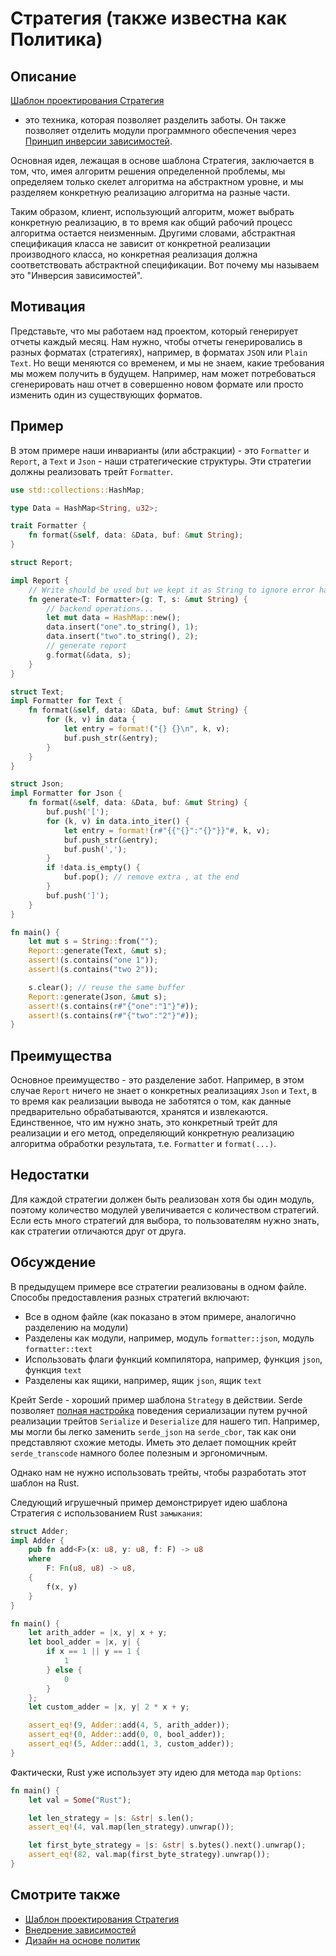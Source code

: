 # Стратегия (также известна как Политика)

## Описание

[Шаблон проектирования Стратегия](https://ru.wikipedia.org/wiki/%D0%A8%D0%B0%D0%B1%D0%BB%D0%BE%D0%BD_%D0%BF%D1%80%D0%BE%D0%B5%D0%BA%D1%82%D0%B8%D1%80%D0%BE%D0%B2%D0%B0%D0%BD%D0%B8%D1%8F#.D0.A1.D1.82.D1.80.D0.B0.D1.82.D0.B5.D0.B3.D0.B8.D1.8F)
- это техника, которая позволяет разделить заботы.
Он также позволяет отделить модули программного обеспечения через [Принцип инверсии зависимостей](https://ru.wikipedia.org/wiki/%D0%9F%D1%80%D0%B8%D0%BD%D1%86%D0%B8%D0%BF_%D0%B8%D0%BD%D0%B2%D0%B5%D1%80%D1%81%D0%B8%D0%B8_%D0%B7%D0%B0%D0%B2%D0%B8%D1%81%D0%B8%D0%BC%D0%BE%D1%81%D1%82%D0%B5%D0%B9).

Основная идея, лежащая в основе шаблона Стратегия, заключается в том, что, имея алгоритм решения
определенной проблемы, мы определяем только скелет алгоритма на абстрактном
уровне, и мы разделяем конкретную реализацию алгоритма на разные части.

Таким образом, клиент, использующий алгоритм, может выбрать конкретную реализацию,
в то время как общий рабочий процесс алгоритма остается неизменным. Другими словами, абстрактная
спецификация класса не зависит от конкретной реализации производного класса, но конкретная реализация
должна соответствовать абстрактной спецификации. Вот почему мы называем это "Инверсия зависимостей".

## Мотивация

Представьте, что мы работаем над проектом, который генерирует отчеты каждый месяц.
Нам нужно, чтобы отчеты генерировались в разных форматах (стратегиях), например,
в форматах `JSON` или `Plain Text`.
Но вещи меняются со временем, и мы не знаем, какие требования мы можем получить
в будущем. Например, нам может потребоваться сгенерировать наш отчет в совершенно новом
формате или просто изменить один из существующих форматов.

## Пример

В этом примере наши инварианты (или абстракции) - это `Formatter` и `Report`, а `Text` и `Json` - наши стратегические структуры. Эти стратегии
должны реализовать трейт `Formatter`.

```rust
use std::collections::HashMap;

type Data = HashMap<String, u32>;

trait Formatter {
    fn format(&self, data: &Data, buf: &mut String);
}

struct Report;

impl Report {
    // Write should be used but we kept it as String to ignore error handling
    fn generate<T: Formatter>(g: T, s: &mut String) {
        // backend operations...
        let mut data = HashMap::new();
        data.insert("one".to_string(), 1);
        data.insert("two".to_string(), 2);
        // generate report
        g.format(&data, s);
    }
}

struct Text;
impl Formatter for Text {
    fn format(&self, data: &Data, buf: &mut String) {
        for (k, v) in data {
            let entry = format!("{} {}\n", k, v);
            buf.push_str(&entry);
        }
    }
}

struct Json;
impl Formatter for Json {
    fn format(&self, data: &Data, buf: &mut String) {
        buf.push('[');
        for (k, v) in data.into_iter() {
            let entry = format!(r#"{{"{}":"{}"}}"#, k, v);
            buf.push_str(&entry);
            buf.push(',');
        }
        if !data.is_empty() {
            buf.pop(); // remove extra , at the end
        }
        buf.push(']');
    }
}

fn main() {
    let mut s = String::from("");
    Report::generate(Text, &mut s);
    assert!(s.contains("one 1"));
    assert!(s.contains("two 2"));

    s.clear(); // reuse the same buffer
    Report::generate(Json, &mut s);
    assert!(s.contains(r#"{"one":"1"}"#));
    assert!(s.contains(r#"{"two":"2"}"#));
}
```

## Преимущества

Основное преимущество - это разделение забот. Например, в этом случае `Report`
ничего не знает о конкретных реализациях `Json` и `Text`,
в то время как реализации вывода не заботятся о том, как данные предварительно обрабатываются,
хранятся и извлекаются. Единственное, что им нужно знать, это конкретный
трейт для реализации и его метод, определяющий конкретную реализацию алгоритма обработки
результата, т.е. `Formatter` и `format(...)`.

## Недостатки

Для каждой стратегии должен быть реализован хотя бы один модуль, поэтому количество модулей
увеличивается с количеством стратегий. Если есть много стратегий для выбора,
то пользователям нужно знать, как стратегии отличаются друг от друга.

## Обсуждение

В предыдущем примере все стратегии реализованы в одном файле.
Способы предоставления разных стратегий включают:

- Все в одном файле (как показано в этом примере, аналогично разделению на модули)
- Разделены как модули, например, модуль `formatter::json`, модуль `formatter::text`
- Использовать флаги функций компилятора, например, функция `json`, функция `text`
- Разделены как ящики, например, ящик `json`, ящик `text`

Крейт Serde - хороший пример шаблона `Strategy` в действии. Serde позволяет
[полная настройка](https://serde.rs/custom-serialization.html) поведения сериализации путем ручной реализации трейтов `Serialize` и `Deserialize` для нашего
тип. Например, мы могли бы легко заменить `serde_json` на `serde_cbor`, так как они
представляют схожие методы. Иметь это делает помощник крейт `serde_transcode` намного
более полезным и эргономичным.

Однако нам не нужно использовать трейты, чтобы разработать этот шаблон на Rust.

Следующий игрушечный пример демонстрирует идею шаблона Стратегия с использованием Rust
`замыкания`:

```rust
struct Adder;
impl Adder {
    pub fn add<F>(x: u8, y: u8, f: F) -> u8
    where
        F: Fn(u8, u8) -> u8,
    {
        f(x, y)
    }
}

fn main() {
    let arith_adder = |x, y| x + y;
    let bool_adder = |x, y| {
        if x == 1 || y == 1 {
            1
        } else {
            0
        }
    };
    let custom_adder = |x, y| 2 * x + y;

    assert_eq!(9, Adder::add(4, 5, arith_adder));
    assert_eq!(0, Adder::add(0, 0, bool_adder));
    assert_eq!(5, Adder::add(1, 3, custom_adder));
}
```

Фактически, Rust уже использует эту идею для метода `map` `Options`:

```rust
fn main() {
    let val = Some("Rust");

    let len_strategy = |s: &str| s.len();
    assert_eq!(4, val.map(len_strategy).unwrap());

    let first_byte_strategy = |s: &str| s.bytes().next().unwrap();
    assert_eq!(82, val.map(first_byte_strategy).unwrap());
}
```

## Смотрите также

- [Шаблон проектирования Стратегия](https://ru.wikipedia.org/wiki/%D0%A8%D0%B0%D0%B1%D0%BB%D0%BE%D0%BD_%D0%BF%D1%80%D0%BE%D0%B5%D0%BA%D1%82%D0%B8%D1%80%D0%BE%D0%B2%D0%B0%D0%BD%D0%B8%D1%8F#.D0.A1.D1.82.D1.80.D0.B0.D1.82.D0.B5.D0.B3.D0.B8.D1.8F)
- [Внедрение зависимостей](https://ru.wikipedia.org/wiki/%D0%9F%D1%80%D0%B8%D0%BD%D1%86%D0%B8%D0%BF_%D0%B8%D0%BD%D0%B2%D0%B5%D1%80%D1%81%D0%B8%D0%B8_%D0%B7%D0%B0%D0%B2%D0%B8%D1%81%D0%B8%D0%BC%D0%BE%D1%81%D1%82%D0%B5%D0%B9)
- [Дизайн на основе политик](https://ru.wikipedia.org/wiki/Modern_C++_Design#Policy-based_design)
